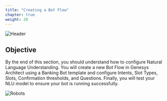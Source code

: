 ```yaml
---
title: "Creating a Bot Flow"
chapter: true
weight: 20
---
```


![Header](/images/CreatingFlow.jpg)

## Objective

By the end of this section, you should understand how to configure Natural Language Understanding. You will create a new Bot Flow in Genesys Architect using a Banking Bot template and configure Intents, Slot Types, Slots, Confirmation thresholds, and Questions. Finally, you will test your NLU model to ensure your bot is running successfully.

![Robots](/images/walle.jpg)
